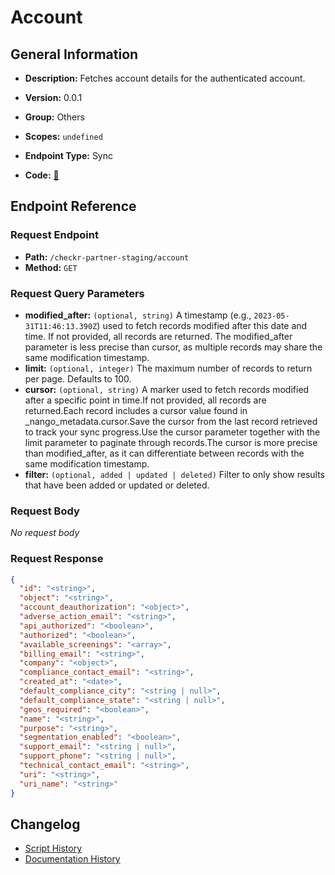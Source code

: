 # Account

## General Information

- **Description:** Fetches account details for the authenticated account.

- **Version:** 0.0.1
- **Group:** Others
- **Scopes:** `undefined`
- **Endpoint Type:** Sync
- **Code:** [🔗](https://github.com/NangoHQ/integration-templates/tree/main/integrations/checkr-partner-staging/syncs/account.ts)


## Endpoint Reference

### Request Endpoint

- **Path:** `/checkr-partner-staging/account`
- **Method:** `GET`

### Request Query Parameters

- **modified_after:** `(optional, string)` A timestamp (e.g., `2023-05-31T11:46:13.390Z`) used to fetch records modified after this date and time. If not provided, all records are returned. The modified_after parameter is less precise than cursor, as multiple records may share the same modification timestamp.
- **limit:** `(optional, integer)` The maximum number of records to return per page. Defaults to 100.
- **cursor:** `(optional, string)` A marker used to fetch records modified after a specific point in time.If not provided, all records are returned.Each record includes a cursor value found in _nango_metadata.cursor.Save the cursor from the last record retrieved to track your sync progress.Use the cursor parameter together with the limit parameter to paginate through records.The cursor is more precise than modified_after, as it can differentiate between records with the same modification timestamp.
- **filter:** `(optional, added | updated | deleted)` Filter to only show results that have been added or updated or deleted.

### Request Body

_No request body_

### Request Response

```json
{
  "id": "<string>",
  "object": "<string>",
  "account_deauthorization": "<object>",
  "adverse_action_email": "<string>",
  "api_authorized": "<boolean>",
  "authorized": "<boolean>",
  "available_screenings": "<array>",
  "billing_email": "<string>",
  "company": "<object>",
  "compliance_contact_email": "<string>",
  "created_at": "<date>",
  "default_compliance_city": "<string | null>",
  "default_compliance_state": "<string | null>",
  "geos_required": "<boolean>",
  "name": "<string>",
  "purpose": "<string>",
  "segmentation_enabled": "<boolean>",
  "support_email": "<string | null>",
  "support_phone": "<string | null>",
  "technical_contact_email": "<string>",
  "uri": "<string>",
  "uri_name": "<string>"
}
```

## Changelog

- [Script History](https://github.com/NangoHQ/integration-templates/commits/main/integrations/checkr-partner-staging/syncs/account.ts)
- [Documentation History](https://github.com/NangoHQ/integration-templates/commits/main/integrations/checkr-partner-staging/syncs/account.md)

<!-- END  GENERATED CONTENT -->

